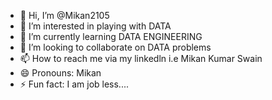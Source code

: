 - 👋 Hi, I’m @Mikan2105
- 👀 I’m interested in playing with DATA
- 🌱 I’m currently learning DATA ENGINEERING
- 💞️ I’m looking to collaborate on DATA problems
- 📫 How to reach me via my linkedln i.e Mikan Kumar Swain
- 😄 Pronouns: Mikan
- ⚡ Fun fact: I am job less....

<!---
Mikan2105/Mikan2105 is a ✨ special ✨ repository because its `README.md` (this file) appears on your GitHub profile.
You can click the Preview link to take a look at your changes.
--->
